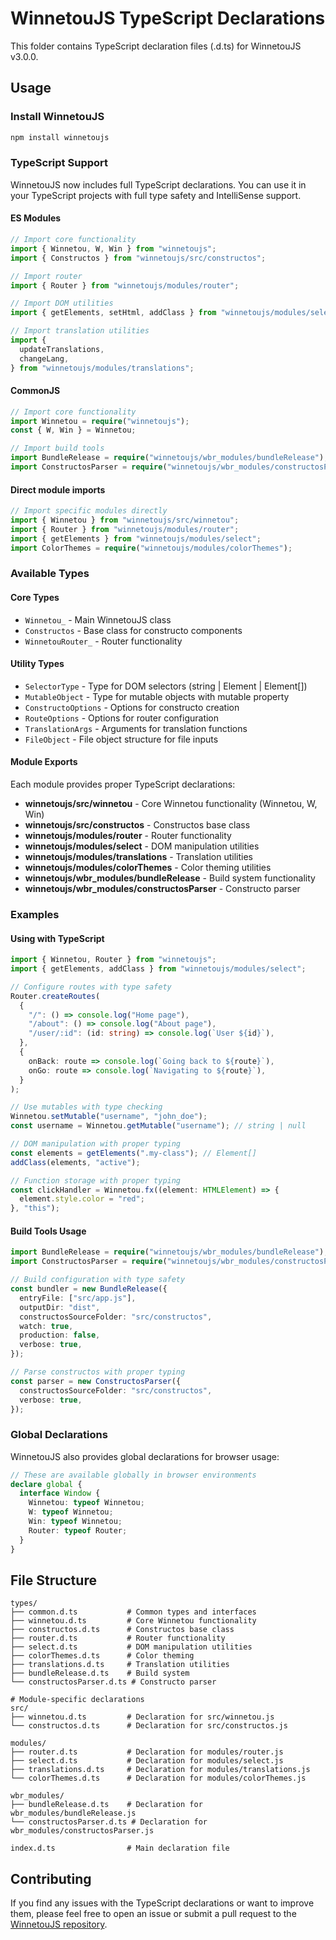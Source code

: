 # WinnetouJS TypeScript Declarations

This folder contains TypeScript declaration files (.d.ts) for WinnetouJS v3.0.0.

## Usage

### Install WinnetouJS

```bash
npm install winnetoujs
```

### TypeScript Support

WinnetouJS now includes full TypeScript declarations. You can use it in your TypeScript projects with full type safety and IntelliSense support.

#### ES Modules

```typescript
// Import core functionality
import { Winnetou, W, Win } from "winnetoujs";
import { Constructos } from "winnetoujs/src/constructos";

// Import router
import { Router } from "winnetoujs/modules/router";

// Import DOM utilities
import { getElements, setHtml, addClass } from "winnetoujs/modules/select";

// Import translation utilities
import {
  updateTranslations,
  changeLang,
} from "winnetoujs/modules/translations";
```

#### CommonJS

```typescript
// Import core functionality
import Winnetou = require("winnetoujs");
const { W, Win } = Winnetou;

// Import build tools
import BundleRelease = require("winnetoujs/wbr_modules/bundleRelease");
import ConstructosParser = require("winnetoujs/wbr_modules/constructosParser");
```

#### Direct module imports

```typescript
// Import specific modules directly
import { Winnetou } from "winnetoujs/src/winnetou";
import { Router } from "winnetoujs/modules/router";
import { getElements } from "winnetoujs/modules/select";
import ColorThemes = require("winnetoujs/modules/colorThemes");
```

### Available Types

#### Core Types

- `Winnetou_` - Main WinnetouJS class
- `Constructos` - Base class for constructo components
- `WinnetouRouter_` - Router functionality

#### Utility Types

- `SelectorType` - Type for DOM selectors (string | Element | Element[])
- `MutableObject` - Type for mutable objects with mutable property
- `ConstructoOptions` - Options for constructo creation
- `RouteOptions` - Options for router configuration
- `TranslationArgs` - Arguments for translation functions
- `FileObject` - File object structure for file inputs

#### Module Exports

Each module provides proper TypeScript declarations:

- **winnetoujs/src/winnetou** - Core Winnetou functionality (Winnetou, W, Win)
- **winnetoujs/src/constructos** - Constructos base class
- **winnetoujs/modules/router** - Router functionality
- **winnetoujs/modules/select** - DOM manipulation utilities
- **winnetoujs/modules/translations** - Translation utilities
- **winnetoujs/modules/colorThemes** - Color theming utilities
- **winnetoujs/wbr_modules/bundleRelease** - Build system functionality
- **winnetoujs/wbr_modules/constructosParser** - Constructo parser

### Examples

#### Using with TypeScript

```typescript
import { Winnetou, Router } from "winnetoujs";
import { getElements, addClass } from "winnetoujs/modules/select";

// Configure routes with type safety
Router.createRoutes(
  {
    "/": () => console.log("Home page"),
    "/about": () => console.log("About page"),
    "/user/:id": (id: string) => console.log(`User ${id}`),
  },
  {
    onBack: route => console.log(`Going back to ${route}`),
    onGo: route => console.log(`Navigating to ${route}`),
  }
);

// Use mutables with type checking
Winnetou.setMutable("username", "john_doe");
const username = Winnetou.getMutable("username"); // string | null

// DOM manipulation with proper typing
const elements = getElements(".my-class"); // Element[]
addClass(elements, "active");

// Function storage with proper typing
const clickHandler = Winnetou.fx((element: HTMLElement) => {
  element.style.color = "red";
}, "this");
```

#### Build Tools Usage

```typescript
import BundleRelease = require("winnetoujs/wbr_modules/bundleRelease");
import ConstructosParser = require("winnetoujs/wbr_modules/constructosParser");

// Build configuration with type safety
const bundler = new BundleRelease({
  entryFile: ["src/app.js"],
  outputDir: "dist",
  constructosSourceFolder: "src/constructos",
  watch: true,
  production: false,
  verbose: true,
});

// Parse constructos with proper typing
const parser = new ConstructosParser({
  constructosSourceFolder: "src/constructos",
  verbose: true,
});
```

### Global Declarations

WinnetouJS also provides global declarations for browser usage:

```typescript
// These are available globally in browser environments
declare global {
  interface Window {
    Winnetou: typeof Winnetou;
    W: typeof Winnetou;
    Win: typeof Winnetou;
    Router: typeof Router;
  }
}
```

## File Structure

```
types/
├── common.d.ts           # Common types and interfaces
├── winnetou.d.ts         # Core Winnetou functionality
├── constructos.d.ts      # Constructos base class
├── router.d.ts           # Router functionality
├── select.d.ts           # DOM manipulation utilities
├── colorThemes.d.ts      # Color theming
├── translations.d.ts     # Translation utilities
├── bundleRelease.d.ts    # Build system
└── constructosParser.d.ts # Constructo parser

# Module-specific declarations
src/
├── winnetou.d.ts         # Declaration for src/winnetou.js
└── constructos.d.ts      # Declaration for src/constructos.js

modules/
├── router.d.ts           # Declaration for modules/router.js
├── select.d.ts           # Declaration for modules/select.js
├── translations.d.ts     # Declaration for modules/translations.js
└── colorThemes.d.ts      # Declaration for modules/colorThemes.js

wbr_modules/
├── bundleRelease.d.ts    # Declaration for wbr_modules/bundleRelease.js
└── constructosParser.d.ts # Declaration for wbr_modules/constructosParser.js

index.d.ts                # Main declaration file
```

## Contributing

If you find any issues with the TypeScript declarations or want to improve them, please feel free to open an issue or submit a pull request to the [WinnetouJS repository](https://github.com/cedrosdev/winnetoujs).
